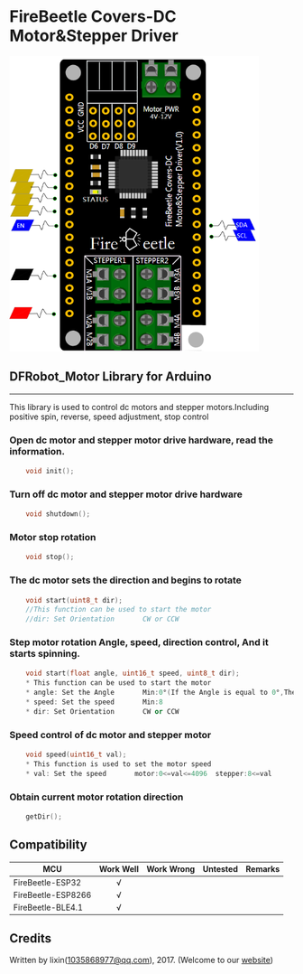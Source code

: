 # FireBeetle Covers-DC Motor&Stepper Driver
<img width="442" height="523" src="https://raw.githubusercontent.com/DFRobot/binaryfiles/master/DFR0508/DFR0508svg1.png"/>

## DFRobot_Motor Library for Arduino
---------------------------------------------------------

This library is used to control dc motors and stepper motors.Including positive spin, reverse, speed adjustment, stop control


### Open dc motor and stepper motor drive hardware, read the information.

```C++
    void init();
```

### Turn off dc motor and stepper motor drive hardware

```C++
    void shutdown();
```
### Motor stop rotation

```C++
    void stop();
```
### The dc motor sets the direction and begins to rotate

```C++
    void start(uint8_t dir);
    //This function can be used to start the motor
    //dir: Set Orientation       CW or CCW
```
### Step motor rotation Angle, speed, direction control, And it starts spinning.
```C++
    void start(float angle, uint16_t speed, uint8_t dir);
    * This function can be used to start the motor
    * angle: Set the Angle       Min:0°(If the Angle is equal to 0°,The motor will not stop spinning)
    * speed: Set the speed       Min:8
    * dir: Set Orientation       CW or CCW
```
### Speed control of dc motor and stepper motor

```C++
    void speed(uint16_t val);
    * This function is used to set the motor speed
    * val: Set the speed       motor:0<=val<=4096  stepper:8<=val
```

### Obtain current motor rotation direction

```C++
    getDir();
```

## Compatibility

MCU                | Work Well | Work Wrong | Untested  | Remarks
------------------ | :----------: | :----------: | :---------: | -----
FireBeetle-ESP32  |      √       |             |            | 
FireBeetle-ESP8266  |      √       |             |            | 
FireBeetle-BLE4.1 |      √       |             |            | 

## Credits

Written by lixin(1035868977@qq.com), 2017. (Welcome to our [website](https://www.dfrobot.com/))
